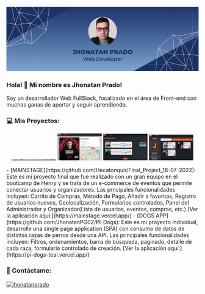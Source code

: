 
![Imagen Banner](src/banner.jpeg)
### Hola! 👋 Mi nombre es Jhonatan Prado!

Soy un desarrollador Web FullStack, focalizado en el área de Front-end con muchas ganas de aportar y seguir aprendiendo. 

### 💻 Mis Proyectos:

<p align="center">
  <img width='23%' height='2rem' src='https://raw.githubusercontent.com/JhonatanPG02/JhonatanPG02/main/src/main1.jpeg' alt='photo' />

  <img width='23%' height='30%' src='https://raw.githubusercontent.com/JhonatanPG02/JhonatanPG02/main/src/main2.jpeg' alt='photo' />

  <img width='23%' height='30%' src='https://raw.githubusercontent.com/JhonatanPG02/JhonatanPG02/main/src/main3.jpeg' alt='photo' />

  <img width='23%' height='30%' src='https://raw.githubusercontent.com/JhonatanPG02/JhonatanPG02/main/src/main4.jpeg' alt='photo' />
</p>
- [MAINSTAGE](https://github.com/Hecatonquir/Final_Project_18-07-2022):
Este es mi proyecto final que fue realizado con un gran equipo en el bootcamp de Henry y se trata de un e-commerce de eventos que permite conectar usuarios y organizadores.  Las prncipales funcionalidades incluyen: Carrito de Compras, Método de Pago, Añadir a favoritos, Registro de usuarios nuevos, Geolocalización, Formularios controlados, Panel del Administrador y Organizador(Lista de usuarios, eventos, compras, etc.)
[Ver la aplicación aquí:](https://mainstage.vercel.app/)
- [DOGS APP](https://github.com/JhonatanPG02/PI-Dogs):
Este es mi proyecto individual, desarrolle una single page application (SPA) con consumo de datos de distintas razas de perros desde una API. Las principales funcionalidades incluyen: Filtros, ordenamientos, barra de búsqueda, paginado, detalle de cada raza, formulario controlado de creación.
[Ver la aplicación aquí:](https://pi-dogs-teal.vercel.app/)


### 📧 Contáctame:
<p align="left">
<a href="https://www.linkedin.com/in/jhonatan-prado-fullstack/" target='_blank'> <img align="center" src="https://raw.githubusercontent.com/rahuldkjain/github-profile-readme-generator/master/src/images/icons/Social/linked-in-alt.svg" alt="jhonatanprado" height="30" width="40" /></a>
</p>



<!--
**JhonatanPG02/JhonatanPG02** is a ✨ _special_ ✨ repository because its `README.md` (this file) appears on your GitHub profile.

Here are some ideas to get you started:

- 🔭 I’m currently working on ...
- 🌱 I’m currently learning ...
- 👯 I’m looking to collaborate on ...
- 🤔 I’m looking for help with ...
- 💬 Ask me about ...
- 📫 How to reach me: ...
- 😄 Pronouns: ...
- ⚡ Fun fact: ...
-->
